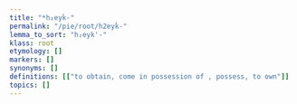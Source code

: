 ```yaml
---
title: "*h₂eyḱ-"
permalink: "/pie/root/h2eyḱ-"
lemma_to_sort: "h₂eyk'-"
klass: root
etymology: []
markers: []
synonyms: []
definitions: [["to obtain, come in possession of , possess, to own"]]
topics: []
---
```

